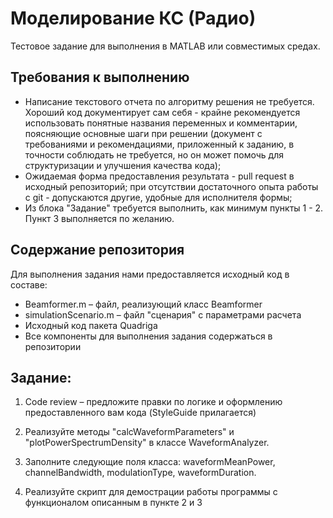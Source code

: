 # Моделирование КС (Радио) #
Тестовое задание для выполнения в MATLAB или совместимых средах.

## Требования к выполнению ##
- Написание текстового отчета по алгоритму решения не требуется. Хороший код документирует сам себя - крайне рекомендуется использовать понятные названия переменных и комментарии, поясняющие основные шаги при решении (документ с требованиями и рекомендациями, приложенный к заданию, в точности соблюдать не требуется, но он может помочь для структуризации и улучшения качества кода);
- Ожидаемая форма предоставления результата - pull request в исходный репозиторий; при отсутствии достаточного опыта работы с git - допускаются другие, удобные для исполнителя формы;
- Из блока "Задание" требуется выполнить, как минимум пункты 1 - 2. Пункт 3 выполняется по желанию.

## Содержание репозитория ##
Для выполнения задания нами предоставляется исходный код в составе:
- Beamformer.m – файл, реализующий класс Beamformer
- simulationScenario.m – файл "сценария" с параметрами расчета
- Исходный код пакета Quadriga
- Все компоненты для выполнения задания содержаться в репозитории

## Задание: ##

1. Code review – предложите правки по логике и оформлению предоставленного вам кода (StyleGuide прилагается)

2. Реализуйте методы "calcWaveformParameters" и "plotPowerSpectrumDensity" в классе WaveformAnalyzer.

3. Заполните следующие поля класса: waveformMeanPower, channelBandwidth, modulationType, waveformDuration. 

4. Реализуйте скрипт для демострации работы программы с функционалом описанным в пункте 2 и 3

